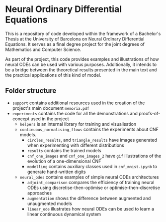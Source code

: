 # Neural Ordinary Differential Equations
This is a repository of code developed within the framework of a Bachelor's Thesis at the University of Barcelona on Neural Ordinary Differential Equations. It serves as a final degree project for the joint degrees of Mathematics and Computer Science.

As part of the project, this code provides examples and illustrations of how neural ODEs can be used with various purposes. Additionally, it intends to be a bridge between the theoretical results presented in the main text and the practical applications of this kind of model.

## Folder structure
- `support` contains additional resources used in the creation of the project's main document `memoria.pdf`
- `experiments` contains the code for all the demonstrations and proofs-of-concept used in the project
    - `helpers` is an internal library for training and visualisation
    - `continuous_normalising_flows` contains the experiments about CNF models.
        - `circles_results`, and `triangle_results` have images generated when experimenting with different distributions
        - `results` contains the trained models
        - `cnf_one_images` and `cnf_one_images_2` have `gif` illustrations of the evolution of a one-dimensional CNF
        - `modelling` contains auxiliary classes used in `cnf_mnist.ipynb` to generate hand-written digits
    - `neural_odes` contains examples of simple neural ODEs architectures
        - `adjoint_comparison` compares the efficiency of training neural ODEs using discretise-then-optimise or optimise-then-discretise approaches
        - `augmentation` shows the difference between augmented and unaugmented models
        - `linear_ode` illustrates how neural ODEs can be used to learn a linear continuous dynamical system
